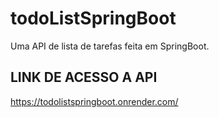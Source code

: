 # todoListSpringBoot
Uma API de lista de tarefas feita em SpringBoot.

## LINK DE ACESSO A API
https://todolistspringboot.onrender.com/

